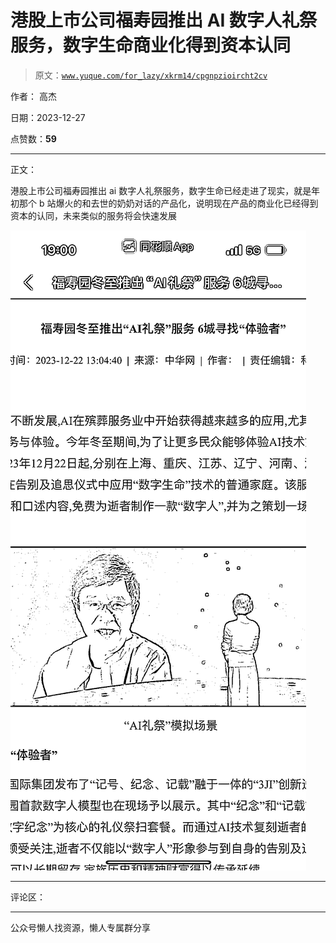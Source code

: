 # 港股上市公司福寿园推出 AI 数字人礼祭服务，数字生命商业化得到资本认同

> 原文：[`www.yuque.com/for_lazy/xkrm14/cpgnpzioircht2cv`](https://www.yuque.com/for_lazy/xkrm14/cpgnpzioircht2cv)

作者： 高杰

日期：2023-12-27

点赞数：**59**

* * *

正文：

港股上市公司福寿园推出 ai 数字人礼祭服务，数字生命已经走进了现实，就是年初那个 b 站爆火的和去世的奶奶对话的产品化，说明现在产品的商业化已经得到资本的认同，未来类似的服务将会快速发展

![](img/54dbf3b98e47ed1533f4e9615de89026.png)

* * *

评论区：

* * *

公众号懒人找资源，懒人专属群分享